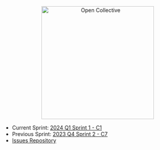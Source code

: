 
<div align="center">
  <a href="https://opencollective.com/" target="_blank" rel="noopener noreferrer">
    <img width="300" src="https://opencollective.com/public/images/opencollectivelogo.svg" alt="Open Collective">
  </a>
</div>

<ul>
  <li>Current Sprint: <a href="https://github.com/orgs/opencollective/projects/5/views/50">2024 Q1 Sprint 1 - C1</a></li>
  <li>Previous Sprint: <a href="https://github.com/orgs/opencollective/projects/5/views/47">2023 Q4 Sprint 2 - C7</a></li>
  <li><a href="https://github.com/opencollective/opencollective/issues">Issues Repository</a></li>
</ul>
